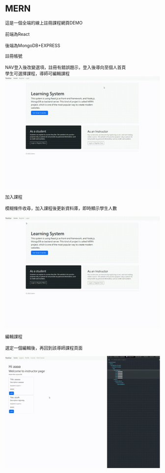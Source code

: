 # MERN
這是一個全端的線上註冊課程網頁DEMO<br>  
前端為React<br>  
後端為MongoDB+EXPRESS<br>  


註冊帳號<br>  
NAV登入後改變選項，註冊有錯誤題示，登入後導向至個人首頁<br>
學生可選擇課程，導師可編輯課程<br> 
![image](https://github.com/wang19903/MERN/blob/master/register.gif)

加入課程<br>  
模糊條件收尋，加入課程後更新資料庫，即時顯示學生人數<br>  
![image](https://github.com/wang19903/MERN/blob/master/enroll.gif)

編輯課程<br>  
選定一個編輯後，再回到該導師課程頁面<br>  
![image](https://github.com/wang19903/MERN/blob/master/edit_course.gif)

